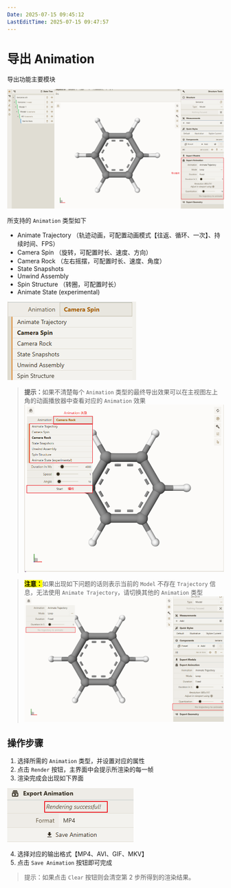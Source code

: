 ```yaml
---
Date: 2025-07-15 09:45:12
LastEditTime: 2025-07-15 09:47:57
---
```

# 导出 Animation

导出功能主要模块

![export animation](./assets/export_animation.png)

所支持的 `Animation` 类型如下

- Animate Trajectory （轨迹动画，可配置动画模式【往返、循环、一次】、持续时间、FPS）
- Camera Spin （旋转，可配置时长、速度、方向）
- Camera Rock （左右摇摆，可配置时长、速度、角度）
- State Snapshots
- Unwind Assembly
- Spin Structure （转圈，可配置时长）
- Animate State (experimental)

![animation type](./assets/animation_type.png)

> <b>提示：</b>如果不清楚每个 `Animation` 类型的最终导出效果可以在主视图左上角的动画播放器中查看对应的 `Animation` 效果
> ![animation option](./assets/animation_option.png)

> <b><mark>注意：</mark></b>如果出现如下问题的话则表示当前的 `Model` 不存在 `Trajectory` 信息，无法使用 `Animate Trajectory`，请切换其他的 `Animation` 类型
> ![animation error tip](./assets/animation_error_tip.png)

## 操作步骤

1. 选择所需的 `Animation` 类型，并设置对应的属性
2. 点击 `Render` 按钮，主界面中会提示所渲染的每一帧
3. 渲染完成会出现如下界面

![animation successful](./assets/animation_successful.png)

4. 选择对应的输出格式【MP4、AVI、GIF、MKV】
5. 点击 `Save Animation` 按钮即可完成

> 提示：如果点击 `Clear` 按钮则会清空第 2 步所得到的渲染结果。
